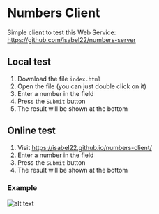# Numbers Client
Simple client to test this Web Service: https://github.com/isabel22/numbers-server

## Local test
1. Download the file `index.html`
2. Open the file (you can just double click on it)
3. Enter a number in the field
4. Press the `Submit` button
5. The result will be shown at the bottom

## Online test
1. Visit https://isabel22.github.io/numbers-client/
2. Enter a number in the field
3. Press the `Submit` button
4. The result will be shown at the bottom

### Example

![alt text](https://raw.githubusercontent.com/isabel22/numbers-client/master/example.png)
